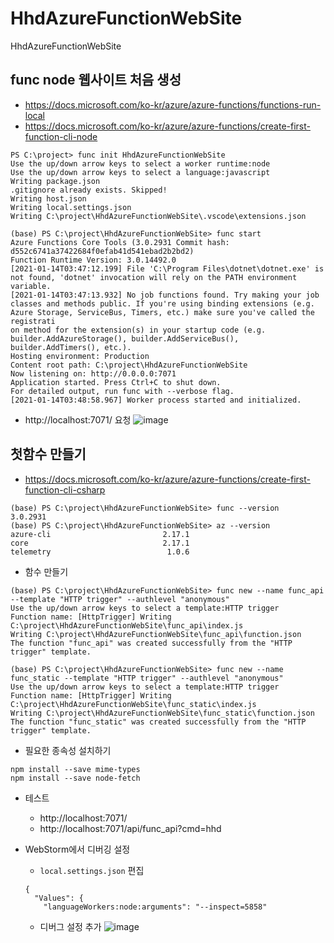 # HhdAzureFunctionWebSite
HhdAzureFunctionWebSite

## func node 웹사이트 처음 생성

- https://docs.microsoft.com/ko-kr/azure/azure-functions/functions-run-local
- https://docs.microsoft.com/ko-kr/azure/azure-functions/create-first-function-cli-node


```
PS C:\project> func init HhdAzureFunctionWebSite
Use the up/down arrow keys to select a worker runtime:node
Use the up/down arrow keys to select a language:javascript
Writing package.json
.gitignore already exists. Skipped!
Writing host.json
Writing local.settings.json
Writing C:\project\HhdAzureFunctionWebSite\.vscode\extensions.json
```

```
(base) PS C:\project\HhdAzureFunctionWebSite> func start
Azure Functions Core Tools (3.0.2931 Commit hash: d552c6741a37422684f0efab41d541ebad2b2bd2)
Function Runtime Version: 3.0.14492.0
[2021-01-14T03:47:12.199] File 'C:\Program Files\dotnet\dotnet.exe' is not found, 'dotnet' invocation will rely on the PATH environment variable.
[2021-01-14T03:47:13.932] No job functions found. Try making your job classes and methods public. If you're using binding extensions (e.g. Azure Storage, ServiceBus, Timers, etc.) make sure you've called the registrati
on method for the extension(s) in your startup code (e.g. builder.AddAzureStorage(), builder.AddServiceBus(), builder.AddTimers(), etc.).
Hosting environment: Production
Content root path: C:\project\HhdAzureFunctionWebSite
Now listening on: http://0.0.0.0:7071
Application started. Press Ctrl+C to shut down.
For detailed output, run func with --verbose flag.
[2021-01-14T03:48:58.967] Worker process started and initialized.
```

- http://localhost:7071/ 요청
![image](https://user-images.githubusercontent.com/5696570/104542850-a2ed1a00-5667-11eb-9425-8104b1927bf1.png)


## 첫함수 만들기

- https://docs.microsoft.com/ko-kr/azure/azure-functions/create-first-function-cli-csharp


```
(base) PS C:\project\HhdAzureFunctionWebSite> func --version
3.0.2931
(base) PS C:\project\HhdAzureFunctionWebSite> az --version
azure-cli                         2.17.1
core                              2.17.1
telemetry                          1.0.6
```

- 함수 만들기
```
(base) PS C:\project\HhdAzureFunctionWebSite> func new --name func_api --template "HTTP trigger" --authlevel "anonymous"
Use the up/down arrow keys to select a template:HTTP trigger
Function name: [HttpTrigger] Writing C:\project\HhdAzureFunctionWebSite\func_api\index.js
Writing C:\project\HhdAzureFunctionWebSite\func_api\function.json
The function "func_api" was created successfully from the "HTTP trigger" template.

(base) PS C:\project\HhdAzureFunctionWebSite> func new --name func_static --template "HTTP trigger" --authlevel "anonymous"
Use the up/down arrow keys to select a template:HTTP trigger
Function name: [HttpTrigger] Writing C:\project\HhdAzureFunctionWebSite\func_static\index.js
Writing C:\project\HhdAzureFunctionWebSite\func_static\function.json
The function "func_static" was created successfully from the "HTTP trigger" template.
```

- 필요한 종속성 설치하기
```
npm install --save mime-types
npm install --save node-fetch
```

- 테스트
    - http://localhost:7071/
    - http://localhost:7071/api/func_api?cmd=hhd
    
- WebStorm에서 디버깅 설정
    - `local.settings.json` 편집
    ```
    {
      "Values": {
        "languageWorkers:node:arguments": "--inspect=5858"
    ```
    - 디버그 설정 추가
    ![image](https://user-images.githubusercontent.com/5696570/104556574-341dba00-5683-11eb-9383-e4cd6dc2d5a2.png)